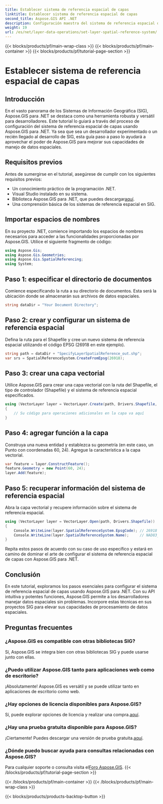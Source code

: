 ```yaml
---
title: Establecer sistema de referencia espacial de capas
linktitle: Establecer sistema de referencia espacial de capas
second_title: Aspose.GIS API .NET
description: Configuración maestra del sistema de referencia espacial de capas con Aspose.GIS para .NET. Mejore sus proyectos SIG con este tutorial paso a paso.
weight: 19
url: /es/net/layer-data-operations/set-layer-spatial-reference-system/
---
```


{{< blocks/products/pf/main-wrap-class >}}
{{< blocks/products/pf/main-container >}}
{{< blocks/products/pf/tutorial-page-section >}}

# Establecer sistema de referencia espacial de capas

## Introducción
En el vasto panorama de los Sistemas de Información Geográfica (SIG), Aspose.GIS para .NET se destaca como una herramienta robusta y versátil para desarrolladores. Este tutorial lo guiará a través del proceso de configuración del sistema de referencia espacial de capas usando Aspose.GIS para .NET. Ya sea que sea un desarrollador experimentado o un recién llegado al desarrollo de SIG, esta guía paso a paso lo ayudará a aprovechar el poder de Aspose.GIS para mejorar sus capacidades de manejo de datos espaciales.
## Requisitos previos
Antes de sumergirse en el tutorial, asegúrese de cumplir con los siguientes requisitos previos:
- Un conocimiento práctico de la programación .NET.
- Visual Studio instalado en su sistema.
-  Biblioteca Aspose.GIS para .NET, que puedes descargar[aquí](https://releases.aspose.com/gis/net/).
- Una comprensión básica de los sistemas de referencia espacial en SIG.
## Importar espacios de nombres
En su proyecto .NET, comience importando los espacios de nombres necesarios para acceder a las funcionalidades proporcionadas por Aspose.GIS. Utilice el siguiente fragmento de código:
```csharp
using Aspose.Gis;
using Aspose.Gis.Geometries;
using Aspose.Gis.SpatialReferencing;
using System;
```
## Paso 1: especificar el directorio de documentos
Comience especificando la ruta a su directorio de documentos. Esta será la ubicación donde se almacenarán sus archivos de datos espaciales.
```csharp
string dataDir = "Your Document Directory";
```
## Paso 2: crear y configurar un sistema de referencia espacial
Defina la ruta para el Shapefile y cree un nuevo sistema de referencia espacial utilizando el código EPSG (26918 en este ejemplo).
```csharp
string path = dataDir + "SpecifyLayerSpatialReference_out.shp";
var srs = SpatialReferenceSystem.CreateFromEpsg(26918);
```
## Paso 3: crear una capa vectorial
Utilice Aspose.GIS para crear una capa vectorial con la ruta del Shapefile, el tipo de controlador (Shapefile) y el sistema de referencia espacial especificados.
```csharp
using (VectorLayer layer = VectorLayer.Create(path, Drivers.Shapefile, srs))
{
    // Su código para operaciones adicionales en la capa va aquí
}
```
## Paso 4: agregar función a la capa
Construya una nueva entidad y establezca su geometría (en este caso, un Punto con coordenadas 60, 24). Agregue la característica a la capa vectorial.
```csharp
var feature = layer.ConstructFeature();
feature.Geometry = new Point(60, 24);
layer.Add(feature);
```
## Paso 5: recuperar información del sistema de referencia espacial
Abra la capa vectorial y recupere información sobre el sistema de referencia espacial.
```csharp
using (VectorLayer layer = VectorLayer.Open(path, Drivers.Shapefile))
{
    Console.WriteLine(layer.SpatialReferenceSystem.EpsgCode); // 26918
    Console.WriteLine(layer.SpatialReferenceSystem.Name);     // NAD83_UTM_zone_18N
}
```
Repita estos pasos de acuerdo con su caso de uso específico y estará en camino de dominar el arte de configurar el sistema de referencia espacial de capas con Aspose.GIS para .NET.
## Conclusión
En este tutorial, exploramos los pasos esenciales para configurar el sistema de referencia espacial de capas usando Aspose.GIS para .NET. Con su API intuitiva y potentes funciones, Aspose.GIS permite a los desarrolladores manejar datos espaciales sin problemas. Incorpore estas técnicas en sus proyectos SIG para elevar sus capacidades de procesamiento de datos espaciales.
## Preguntas frecuentes
### ¿Aspose.GIS es compatible con otras bibliotecas SIG?
Sí, Aspose.GIS se integra bien con otras bibliotecas SIG y puede usarse junto con ellas.
### ¿Puedo utilizar Aspose.GIS tanto para aplicaciones web como de escritorio?
¡Absolutamente! Aspose.GIS es versátil y se puede utilizar tanto en aplicaciones de escritorio como web.
### ¿Hay opciones de licencia disponibles para Aspose.GIS?
 Sí, puede explorar opciones de licencia y realizar una compra.[aquí](https://purchase.aspose.com/buy).
### ¿Hay una prueba gratuita disponible para Aspose.GIS?
 ¡Ciertamente! Puedes descargar una versión de prueba gratuita.[aquí](https://releases.aspose.com/).
### ¿Dónde puedo buscar ayuda para consultas relacionadas con Aspose.GIS?
 Para cualquier soporte o consulta visita el[Foro Aspose.GIS](https://forum.aspose.com/c/gis/33).
{{< /blocks/products/pf/tutorial-page-section >}}

{{< /blocks/products/pf/main-container >}}
{{< /blocks/products/pf/main-wrap-class >}}

{{< blocks/products/products-backtop-button >}}
